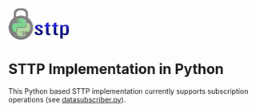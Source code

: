 ![Logo](../../docs/img/LockPython_64High.png)![Banner](https://raw.githubusercontent.com/sttp/pyapi/main/docs/img/sttp.png)

# STTP Implementation in Python

This Python based STTP implementation currently supports subscription operations (see [datasubscriber.py](transport/datasubscriber.py)).
